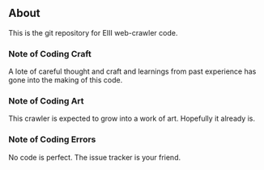 ## About
This is the git repository for EIII web-crawler code.

### Note of Coding Craft
A lote of careful thought and craft and learnings from past experience has gone into the making of this code. 

### Note of Coding Art
This crawler is expected to grow into a work of art. Hopefully it already is.

### Note of Coding Errors
No code is perfect. The issue tracker is your friend.
